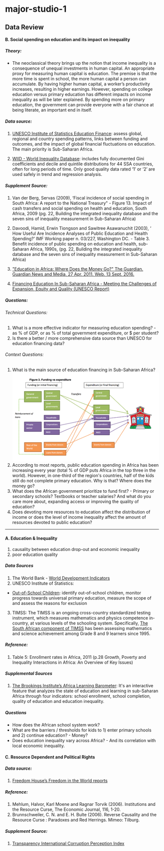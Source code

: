# major-studio-1

## Data Review

#### B. Social spending on education and its impact on inequality

##### Theory:
* The neoclassical theory brings up the notion that income inequality is a consequence of unequal investments in human capital. An appropriate proxy for measuring human capital is education. The premise is that the more time is spent in school, the more human capital a person can accumulate. By having higher human capital, a worker’s productivity increases, resulting in higher earnings. However, spending on college education versus primary education has different impacts on income inequality as will be later explained. By spending more on primary education, the government can provide everyone with a fair chance at being literate, an important end in itself.

##### Data source: 
1. [UNESCO Institute of Statistics Education Finance](http://www.uis.unesco.org/Education/Pages/education-finance.aspx): assess global, regional and country spending patterns, links between funding and outcomes, and the impact of global financial fluctuations on education. The main priority is Sub-Saharan Africa.    

2. [WIID - World Inequality Database](https://www.wider.unu.edu/project/wiid-world-income-inequality-database): includes fully documented Gini coefficients and decile and quintile distributions for 44 SSA countries, often for long periods of time.  Only good quality data rated ‘1’ or ‘2’ are used safely in trend and regression analysis.

##### Supplement Source: 
1. Van der Berg, Servas (2009), ‘Fiscal incidence of social spending in South Africa: A report to the National Treasury" - Figure 13. Impact of cash transfers and social spending on health and education, South Africa, 2009 (pg. 22, Building the integrated inequality database and the seven sins of inequality measurement in Sub-Saharan Africa)
    
2. Davoodi, Hamid, Erwin Tiongson and Sawitree Asawanuchit (2003), ‘ How Useful Are Incidence Analyses of Public Education and Health Spending?’ IMF Working paper n. 03/227, Washington DC. - Table 3. Benefit incidence of public spending on education and health, sub-Saharan Africa, 1990s, (pg. 22, Building the integrated inequality database and the seven sins of inequality measurement in Sub-Saharan Africa)

3. ["Education in Africa: Where Does the Money Go?" The Guardian. Guardian News and Media, 27 Apr. 2011. Web. 13 Sept. 2016.](https://www.theguardian.com/news/datablog/2011/apr/27/africa-education-spending-aid-data)

4. [Financing Education In Sub-Saharan Africa - Meeting the Challenges of Expansion, Equity and Quality (UNESCO Report)](unesdoc.unesco.org/images/0019/001921/192186e.pdf)

##### Questions:
###### Technical Questions:
1. What is a more effective indicator for measuring education spending? - as % of GDP, or as % of total government expenditure, or $ per student?
2. Is there a better / more comprehensive data source than UNESCO for education financing data? 

###### Context Questions:
1. What is the main source of education financing in Sub-Saharan Africa? ![alt text](https://github.com/nancyzhao888/major-studio-1/blob/master/Education%20Financing%20Flow.png "Logo Title Text 1")
2. According to most reports, public education spending in Africa has been increasing every year (total % of GDP puts Africa in the top three in the world). However, in one-third of the region's countries, half of the kids still do not complete primary education. Why is that? Where does the money go?
3. What does the African government prioritize to fund first? - Primary or secondary schools? Textbooks or teacher salaries? And what do you care more about, expanding access or improving the quality of education?
4. Does devoting more resources to education affect the distribution of income or does the level of income inequality affect the amount of resources devoted to public education?


_________________________________________________________________________________

#### A. Education & Inequality
1. causality between education drop-out and economic inequality
2. poor education quality

##### Data Sources
1. The World Bank - [World Development Indicators](www.data.worldbank.org/data-catalog/world-development-indicators)
2. UNESCO Institute of Statistics:
* [Out-of-School Children](http://www.uis.unesco.org/Education/Pages/out-of-school-children.aspx): identify out-of-school children, monitor progress towards universal primary education, measure the scope of and assess the reasons for exclusion
3. TIMSS: The TIMSS is an ongoing cross-country standardized testing instrument, which measures mathematics and physics competence in-country, at various levels of the schooling system. Specifically, [The South African component of TIMSS](www.timss-sa.org.za) has been assessing mathematics and science achievement among Grade 8 and 9 learners since 1995.

##### Reference: 
1. Table 5: Enrollment rates in Africa, 2011 (p.28 Growth, Poverty and Inequality Interactions in Africa: An Overview of Key Issues)

##### Supplemental Sources
1. [The Brookings Institute’s Africa Learning Barometer](https://www.brookings.edu/interactives/africa-learning-barometer): It's an interactive feature that analyzes the state of education and learning in sub-Saharan Africa through four indicators: school enrollment, school completion, quality of education and education inequality.

##### Questions
* How does the African school system work?
* What are the barriers / thresholds for kids to 1) enter primary schools and 2) continue education? - Money?
* Does education inequality vary across Africa? - And its correlation with local economic inequality.
    

#### C. Resource Dependent and Political Rights 
##### Data source:
1. [Freedom House’s Freedom in the World reports](https://freedomhouse.org/report/freedom-world/freedom-world-2016)

##### Reference:
1. Mehlum, Halvor, Karl Moene and Ragnar Torvik (2006). Institutions and the Resource Curse, The Economic Journal, 116, 1-20.
2. Brunnschweiler, C. N. and E. H. Bulte (2006). Reverse Causality and the Resource Curse : Paradoxes and Red Herrings. Mimeo: Tilburg.
    

##### Supplement Source:
1. [Transparency International Corruption Perception Index](http://www.transparency.org/research/cpi/overview)
    
